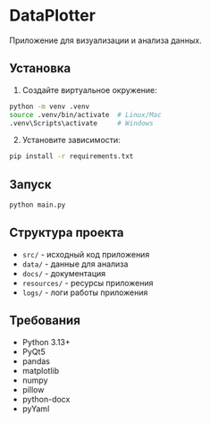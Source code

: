 # DataPlotter

Приложение для визуализации и анализа данных.

## Установка

1. Создайте виртуальное окружение:
```bash
python -m venv .venv
source .venv/bin/activate  # Linux/Mac
.venv\Scripts\activate     # Windows
```

2. Установите зависимости:
```bash
pip install -r requirements.txt
```

## Запуск

```bash
python main.py
```

## Структура проекта

- `src/` - исходный код приложения
- `data/` - данные для анализа
- `docs/` - документация
- `resources/` - ресурсы приложения
- `logs/` - логи работы приложения

## Требования

- Python 3.13+
- PyQt5
- pandas
- matplotlib 
- numpy
- pillow
- python-docx
- pyYaml
